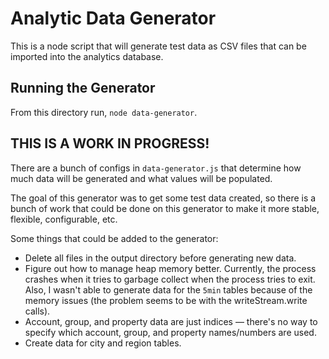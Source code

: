 # Analytic Data Generator
This is a node script that will generate test data as CSV files that can be imported into the analytics database.

## Running the Generator
From this directory run, `node data-generator`.

## THIS IS A WORK IN PROGRESS!
There are a bunch of configs in `data-generator.js` that determine how much data will be generated and what values will be populated.

The goal of this generator was to get some test data created, so there is a bunch of work that could be done on this generator to make it more stable, flexible, configurable, etc.

Some things that could be added to the generator:
- Delete all files in the output directory before generating new data.
- Figure out how to manage heap memory better. Currently, the process crashes when it tries to garbage collect when the process tries to exit. Also, I wasn't able to generate data for the `5min` tables because of the memory issues (the problem seems to be with the writeStream.write calls).
- Account, group, and property data are just indices — there's no way to specify which account, group, and property names/numbers are used.
- Create data for city and region tables.
